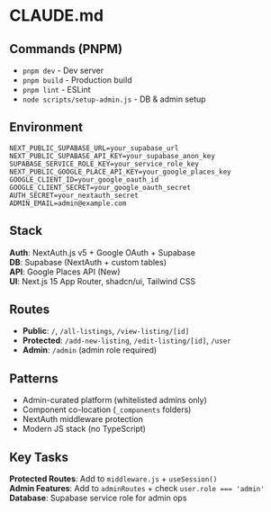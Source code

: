 # CLAUDE.md

## Commands (PNPM)
- `pnpm dev` - Dev server
- `pnpm build` - Production build  
- `pnpm lint` - ESLint
- `node scripts/setup-admin.js` - DB & admin setup

## Environment
```
NEXT_PUBLIC_SUPABASE_URL=your_supabase_url
NEXT_PUBLIC_SUPABASE_API_KEY=your_supabase_anon_key  
SUPABASE_SERVICE_ROLE_KEY=your_service_role_key
NEXT_PUBLIC_GOOGLE_PLACE_API_KEY=your_google_places_key
GOOGLE_CLIENT_ID=your_google_oauth_id
GOOGLE_CLIENT_SECRET=your_google_oauth_secret
AUTH_SECRET=your_nextauth_secret
ADMIN_EMAIL=admin@example.com
```

## Stack
**Auth**: NextAuth.js v5 + Google OAuth + Supabase  
**DB**: Supabase (NextAuth + custom tables)  
**API**: Google Places API (New)  
**UI**: Next.js 15 App Router, shadcn/ui, Tailwind CSS

## Routes
- **Public**: `/`, `/all-listings`, `/view-listing/[id]`
- **Protected**: `/add-new-listing`, `/edit-listing/[id]`, `/user`  
- **Admin**: `/admin` (admin role required)

## Patterns
- Admin-curated platform (whitelisted admins only)
- Component co-location (`_components` folders)
- NextAuth middleware protection
- Modern JS stack (no TypeScript)

## Key Tasks
**Protected Routes**: Add to `middleware.js` + `useSession()`  
**Admin Features**: Add to `adminRoutes` + check `user.role === 'admin'`  
**Database**: Supabase service role for admin ops